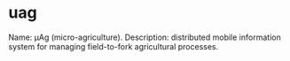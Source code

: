 uag
===

Name: µAg (micro-agriculture).
Description: distributed mobile information system for managing field-to-fork agricultural processes.